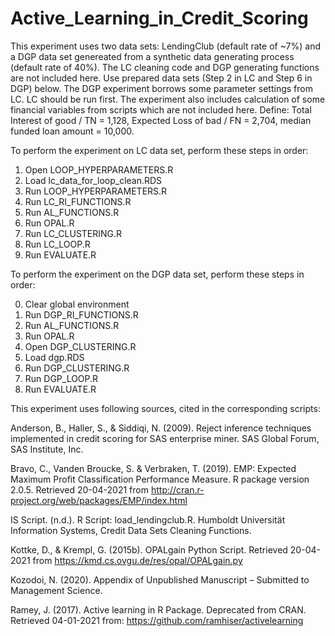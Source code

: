 # Active_Learning_in_Credit_Scoring

This experiment uses two data sets: LendingClub (default rate of ~7%) and a DGP data set genereated from a synthetic data generating process (default rate of 40%). The LC cleaning code and DGP generating functions are not included here. Use prepared data sets (Step 2 in LC and Step 6 in DGP) below. The DGP experiment borrows some parameter settings from LC. LC should be run first. The experiment also includes calculation of some financial variables from scripts which are not included here. Define: Total Interest of good / TN = 1,128, Expected Loss of bad / FN = 2,704, median funded loan amount = 10,000.

To perform the experiment on LC data set, perform these steps in order:

1. Open LOOP_HYPERPARAMETERS.R
2. Load lc_data_for_loop_clean.RDS
3. Run LOOP_HYPERPARAMETERS.R
4. Run LC_RI_FUNCTIONS.R
5. Run AL_FUNCTIONS.R
6. Run OPAL.R
7. Run LC_CLUSTERING.R
8. Run LC_LOOP.R
9. Run EVALUATE.R

To perform the experiment on the DGP data set, perform these steps in order:

0. Clear global environment
1. Run DGP_RI_FUNCTIONS.R
2. Run AL_FUNCTIONS.R
3. Run OPAL.R
4. Open DGP_CLUSTERING.R
5. Load dgp.RDS
6. Run DGP_CLUSTERING.R
7. Run DGP_LOOP.R
8. Run EVALUATE.R

This experiment uses following sources, cited in the corresponding scripts:

Anderson, B., Haller, S., & Siddiqi, N. (2009). Reject inference techniques implemented in credit scoring for SAS enterprise miner. 
SAS Global Forum, SAS Institute, Inc. 

Bravo, C., Vanden Broucke, S. & Verbraken, T. (2019). EMP: Expected Maximum Profit Classification Performance Measure. R package version 2.0.5. Retrieved 20-04-2021 from  http://cran.r-project.org/web/packages/EMP/index.html

IS Script. (n.d.). R Script: load_lendingclub.R. Humboldt Universität Information Systems, Credit Data Sets Cleaning Functions.

Kottke, D., & Krempl, G. (2015b). OPALgain Python Script. Retrieved 20-04-2021 from https://kmd.cs.ovgu.de/res/opal/OPALgain.py

Kozodoi, N. (2020). Appendix of Unpublished Manuscript – Submitted to Management Science.

Ramey, J. (2017). Active learning in R Package. Deprecated from CRAN. Retrieved 04-01-2021 from: https://github.com/ramhiser/activelearning


